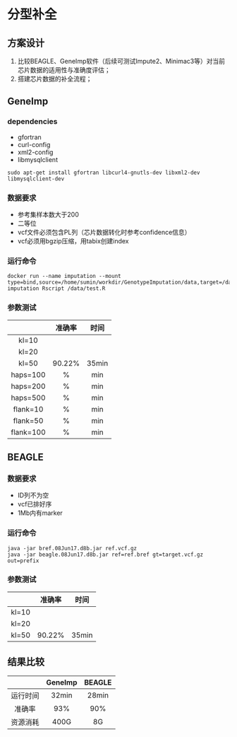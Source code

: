 # 分型补全

## 方案设计

1. 比较BEAGLE、GeneImp软件（后续可测试Impute2、Minimac3等）对当前芯片数据的适用性与准确度评估；
2. 搭建芯片数据的补全流程；

## GeneImp
### dependencies
* gfortran
* curl-config
* xml2-config
* libmysqlclient

```
sudo apt-get install gfortran libcurl4-gnutls-dev libxml2-dev libmysqlclient-dev
```

### 数据要求
- 参考集样本数大于200
- 二等位
- vcf文件必须包含PL列（芯片数据转化时参考confidence信息）
- vcf必须用bgzip压缩，用tabix创建index

### 运行命令
```
docker run --name imputation --mount type=bind,source=/home/sumin/workdir/GenotypeImputation/data,target=/data imputation Rscript /data/test.R
```
### 参数测试
| | 准确率 | 时间 |
| :---: | :---: | :---: |
| kl=10|||
| kl=20 | |  |
| kl=50 | 90.22% | 35min |
| haps=100 | % | min |
| haps=200 | % | min |
| haps=500 | % | min |
| flank=10 | % | min |
| flank=50 | % | min |
| flank=100 | % | min |



## BEAGLE
### 数据要求
- ID列不为空
- vcf已排好序
- 1Mb内有marker

### 运行命令
```
java -jar bref.08Jun17.d8b.jar ref.vcf.gz
java -jar beagle.08Jun17.d8b.jar ref=ref.bref gt=target.vcf.gz out=prefix
```
### 参数测试
| | 准确率 | 时间 |
| :---: | :---: | :---: |
| kl=10|||
| kl=20 | |  |
| kl=50 | 90.22% | 35min |


## 结果比较
| | GeneImp | BEAGLE |
| :---: | :---: | :---: |
| 运行时间 | 32min | 28min |
| 准确率 | 93% | 90% |
| 资源消耗|400G|8G|
